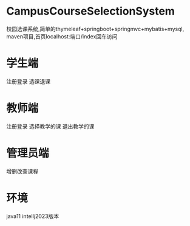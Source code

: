 # CampusCourseSelectionSystem
校园选课系统,简单的thymeleaf+springboot+springmvc+mybatis+mysql, maven项目,首页localhost:端口/index回车访问
# 学生端
注册登录
选课退课
# 教师端
注册登录
选择教学的课
退出教学的课
# 管理员端
增删改查课程
# 环境
java11
intellj2023版本
